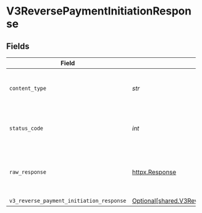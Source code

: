 # V3ReversePaymentInitiationResponse


## Fields

| Field                                                                                                            | Type                                                                                                             | Required                                                                                                         | Description                                                                                                      |
| ---------------------------------------------------------------------------------------------------------------- | ---------------------------------------------------------------------------------------------------------------- | ---------------------------------------------------------------------------------------------------------------- | ---------------------------------------------------------------------------------------------------------------- |
| `content_type`                                                                                                   | *str*                                                                                                            | :heavy_check_mark:                                                                                               | HTTP response content type for this operation                                                                    |
| `status_code`                                                                                                    | *int*                                                                                                            | :heavy_check_mark:                                                                                               | HTTP response status code for this operation                                                                     |
| `raw_response`                                                                                                   | [httpx.Response](https://www.python-httpx.org/api/#response)                                                     | :heavy_check_mark:                                                                                               | Raw HTTP response; suitable for custom response parsing                                                          |
| `v3_reverse_payment_initiation_response`                                                                         | [Optional[shared.V3ReversePaymentInitiationResponse]](../../models/shared/v3reversepaymentinitiationresponse.md) | :heavy_minus_sign:                                                                                               | Accepted                                                                                                         |